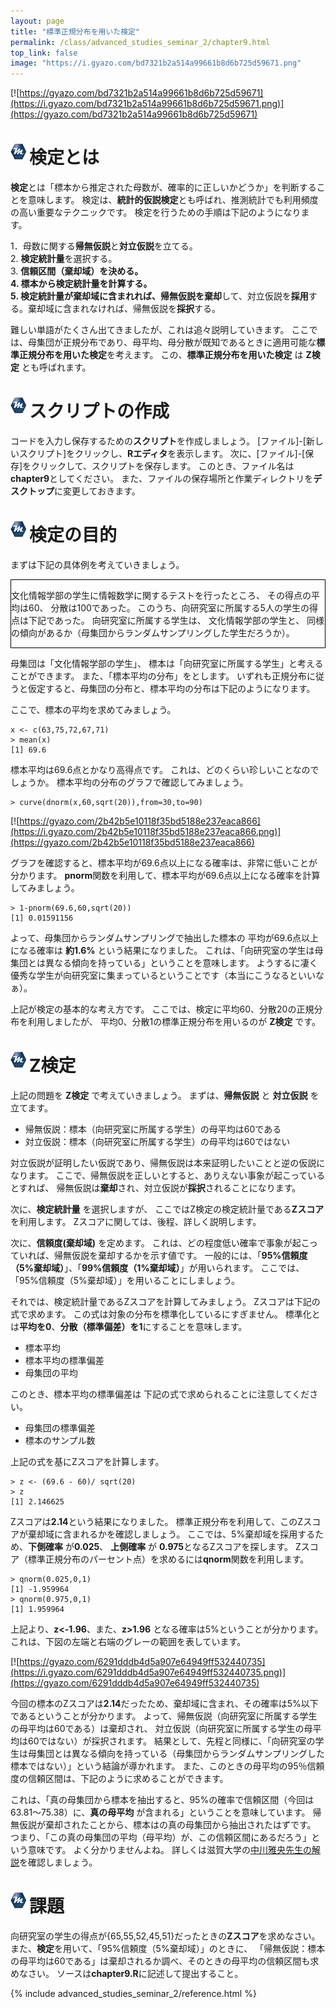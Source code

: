 ```yaml
---
layout: page
title: "標準正規分布を用いた検定"
permalink: /class/advanced_studies_seminar_2/chapter9.html
top_link: false
image: "https://i.gyazo.com/bd7321b2a514a99661b8d6b725d59671.png"
---
```


[![https://gyazo.com/bd7321b2a514a99661b8d6b725d59671](https://i.gyazo.com/bd7321b2a514a99661b8d6b725d59671.png)](https://gyazo.com/bd7321b2a514a99661b8d6b725d59671)

# <img style="margin-right:5px;margin-bottom:7px" src="/favicon/favicon-25x25.png">検定とは

**検定**とは「標本から推定された母数が、確率的に正しいかどうか」を判断することを意味します。
検定は、**統計的仮説検定**とも呼ばれ、推測統計でも利用頻度の高い重要なテクニックです。
検定を行うための手順は下記のようになります。

1．母数に関する**帰無仮説**と**対立仮説**を立てる。  
2. **検定統計量**を選択する。  
3. **信頼区間（棄却域）**を決める。  
4. 標本から検定統計量を計算する。  
5. 検定統計量が棄却域に含まれれば、帰無仮説を**棄却**して、対立仮説を**採用**する。棄却域に含まれなければ、帰無仮説を**採択**する。   

難しい単語がたくさん出てきましたが、これは追々説明していきます。
ここでは、母集団が正規分布であり、母平均、母分散が既知であるときに適用可能な**標準正規分布を用いた検定**を考えます。
この、**標準正規分布を用いた検定** は **Z検定** とも呼ばれます。

# <img style="margin-right:5px;margin-bottom:7px" src="/favicon/favicon-25x25.png">スクリプトの作成

コードを入力し保存するための**スクリプト**を作成しましょう。
[ファイル]-[新しいスクリプト]をクリックし、**Rエディタ**を表示します。
次に、[ファイル]-[保存]をクリックして、スクリプトを保存します。
このとき、ファイル名は**chapter9**としてください。
また、ファイルの保存場所と作業ディレクトリを**デスクトップ**に変更しておきます。

# <img style="margin-right:5px;margin-bottom:7px" src="/favicon/favicon-25x25.png">検定の目的

まずは下記の具体例を考えていきましょう。

<div style="border:1px solid black;margin-bottom:5px">

文化情報学部の学生<script type="math/tex">X</script>に情報数学に関するテストを行ったところ、
その得点の平均<script type="math/tex">\hat{\mu}</script>は60、
分散<script type="math/tex">\hat{\sigma}^2</script>は100であった。
このうち、向研究室に所属する5人の学生<script type="math/tex">x</script>の得点は下記であった。
向研究室に所属する学生<script type="math/tex">x</script>は、
文化情報学部の学生<script type="math/tex">X</script>と、
同様の傾向があるか（母集団からランダムサンプリングした学生だろうか）。
    
<p style="text-align:center;">
    <script type="math/tex">
        x = \{63,75,72,67,71\}
    </script>
</p>

</div>

母集団は「文化情報学部の学生<script type="math/tex">X</script>」、
標本は「向研究室に所属する学生<script type="math/tex">x</script>」と考えることができます。
また、「標本平均の分布」を<script type="math/tex">m</script>とします。
いずれも正規分布に従うと仮定すると、母集団の分布と、標本平均の分布は下記のようになります。

<p style="text-align:center">
    <script type="math/tex">
    X \sim N(60,100)
    </script>
</p>

<p style="text-align:center">
    <script type="math/tex">
    m \sim N(60,100/5) = N(60,20)
    </script>
</p>

ここで、標本の平均を求めてみましょう。

    x <- c(63,75,72,67,71)
    > mean(x)
    [1] 69.6

標本平均は69.6点とかなり高得点です。
これは、どのくらい珍しいことなのでしょうか。
標本平均の分布のグラフで確認してみましょう。

    > curve(dnorm(x,60,sqrt(20)),from=30,to=90) 

[![https://gyazo.com/2b42b5e10118f35bd5188e237eaca866](https://i.gyazo.com/2b42b5e10118f35bd5188e237eaca866.png)](https://gyazo.com/2b42b5e10118f35bd5188e237eaca866)

グラフを確認すると、標本平均が69.6点以上になる確率は、非常に低いことが分かります。
**pnorm**関数を利用して、標本平均が69.6点以上になる確率を計算してみましょう。

    > 1-pnorm(69.6,60,sqrt(20))
    [1] 0.01591156

よって、母集団からランダムサンプリングで抽出した標本の
平均が69.6点以上になる確率は **約1.6%** という結果になりました。
これは、「向研究室の学生は母集団とは異なる傾向を持っている」ということを意味します。
ようするに凄く優秀な学生が向研究室に集まっているということです（本当にこうなるといいなぁ）。

上記が検定の基本的な考え方です。
ここでは、検定に平均60、分散20の正規分布を利用しましたが、
平均0、分散1の標準正規分布を用いるのが **Z検定** です。

# <img style="margin-right:5px;margin-bottom:7px" src="/favicon/favicon-25x25.png">Z検定

上記の問題を **Z検定** で考えていきましょう。
まずは、**帰無仮説** と **対立仮説** を立てます。

- 帰無仮説：標本（向研究室に所属する学生）の母平均<script type="math/tex">\hat{\mu}</script>は60である
- 対立仮説：標本（向研究室に所属する学生）の母平均<script type="math/tex">\hat{\mu}</script>は60ではない

対立仮説が証明したい仮説であり、帰無仮説は本来証明したいことと逆の仮説になります。
ここで、帰無仮説を正しいとすると、ありえない事象が起こっているとすれば、
帰無仮説は**棄却**され、対立仮説が**採択**されることになります。

次に、**検定統計量** を選択しますが、
ここではZ検定の検定統計量である**Zスコア**を利用します。
Zスコアに関しては、後程、詳しく説明します。

次に、**信頼度(棄却域)** を定めます。
これは、どの程度低い確率で事象が起こっていれば、帰無仮説を棄却するかを示す値です。
一般的には、「**95%信頼度（5%棄却域）**」、「**99%信頼度（1%棄却域）**」が用いられます。
ここでは、「95%信頼度（5%棄却域）」を用いることにしましょう。

それでは、検定統計量であるZスコアを計算してみましょう。
Zスコアは下記の式で求めます。
この式は対象の分布を標準化しているにすぎません。
標準化とは**平均を0**、**分散（標準偏差）を1**にすることを意味します。

<p style="text-align:center;">
    <script type="math/tex">
        Z = \frac{\mu - \hat{\mu}}{\sigma}
    </script>
</p>

- 標本平均<script type="math/tex">\mu=69.6</script>  
- 標本平均の標準偏差<script type="math/tex">\sigma=\sqrt{20}</script>  
- 母集団の平均<script type="math/tex">\hat{\mu}=60</script>   

このとき、標本平均の標準偏差<script type="math/tex">\sigma</script>は
下記の式で求められることに注意してください。

<p style="text-align:center;">
    <script type="math/tex">
        \sigma = \sqrt{ \hat{\sigma}^2 / n }
    </script>
</p>

- 母集団の標準偏差<script type="math/tex">\hat{\sigma}=10</script>  
- 標本のサンプル数<script type="math/tex">n=5</script>  

上記の式を基にZスコアを計算します。

    > z <- (69.6 - 60)/ sqrt(20)
    > z
    [1] 2.146625

Zスコアは**2.14**という結果になりました。
標準正規分布を利用して、このZスコアが棄却域に含まれるかを確認しましょう。
ここでは、5%棄却域を採用するため、**下側確率** が**0.025**、
**上側確率** が **0.975**となるZスコアを探します。
Zスコア（標準正規分布のパーセント点）を求めるには**qnorm**関数を利用します。

    > qnorm(0.025,0,1)
    [1] -1.959964
    > qnorm(0.975,0,1)
    [1] 1.959964

上記より、**z<-1.96**、また、**z>1.96** となる確率は5%ということが分かります。
これは、下図の左端と右端のグレーの範囲を表しています。

[![https://gyazo.com/6291dddb4d5a907e64949ff532440735](https://i.gyazo.com/6291dddb4d5a907e64949ff532440735.png)](https://gyazo.com/6291dddb4d5a907e64949ff532440735)

今回の標本のZスコアは**2.14**だったため、棄却域に含まれ、その確率は5%以下であるということが分かります。
よって、帰無仮説（向研究室に所属する学生の母平均は60である）は棄却され、
対立仮説（向研究室に所属する学生の母平均は60ではない）が採択されます。
結果として、先程と同様に、「向研究室の学生は母集団とは異なる傾向を持っている（母集団からランダムサンプリングした標本ではない）」という結論が導かれます。
また、このときの母平均<script type="math/tex">\mu</script>の95％信頼度の信頼区間は、下記のように求めることができます。

<p style="text-align:center;">
    <script type="math/tex">
        -1.96 < \frac{69.6 - \mu}{\sqrt{20}} < 1.96 = 60.83 < \mu < 78.36 
    </script>
</p>

これは、「真の母集団から標本を抽出すると、95%の確率で信頼区間（今回は63.81～75.38）に、**真の母平均** が含まれる」ということを意味しています。
帰無仮説が棄却されたことから、標本は<script type="math/tex">\hat{\mu} \neq 60</script>の真の母集団から抽出されたはずです。
つまり、「この真の母集団の平均（母平均）が、この信頼区間にあるだろう」という意味です。
よく分かりませんよね。
詳しくは滋賀大学の[中川雅央先生の解説](http://www.biwako.shiga-u.ac.jp/sensei/mnaka/ut/confidenceinterval.html)を確認しましょう。

# <img style="margin-right:5px;margin-bottom:7px" src="/favicon/favicon-25x25.png">課題

向研究室の学生の得点が{65,55,52,45,51}だったときの**Zスコア**を求めなさい。
また、**検定**を用いて、「95%信頼度（5%棄却域）」のときに、
「帰無仮説：標本の母平均<script type="math/tex">\hat{\mu}</script>は60である」は棄却されるか調べ、そのときの母平均の信頼区間も求めなさい。
ソースは**chapter9.R**に記述して提出すること。

{% include advanced_studies_seminar_2/reference.html %}